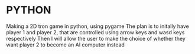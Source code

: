 # PYTHON
Making a 2D tron game in python, using pygame
The plan is to initally have player 1 and player 2, that are controlled using arrow keys and wasd keys respectively
Then I will allow the user to make the choice of whether they want player 2 to become an AI computer instead
